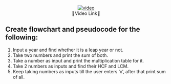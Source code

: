 <p align="center">
<a href="https://youtu.be/lhELGQAV4gg"><img src="https://i.ibb.co/ysh50hd/video.png" alt="video" border="0"></a>
<br>
🔼Video Link🔼
</p>


## Create flowchart and pseudocode for the following:

1. Input a year and find whether it is a leap year or not.
2. Take two numbers and print the sum of both.
3. Take a number as input and print the multiplication table for it.
4. Take 2 numbers as inputs and find their HCF and LCM.
5. Keep taking numbers as inputs till the user enters ‘x’, after that print sum of all.